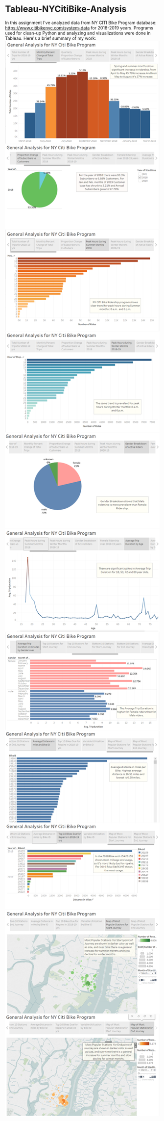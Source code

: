# Tableau-NYCitiBike-Analysis
In this assignment I've analyzed data from NY CITI Bike Program database: https://www.citibikenyc.com/system-data for 2018-2019 years.
Programs used for clean-up Python and analyzing and visualizations were done in Tableau.
Here's a brief summary of my work:
![monthly](https://github.com/silentstar29/Tableau-NYCitiBike-Analysis/blob/master/images/monthly.PNG)
![proportion](https://github.com/silentstar29/Tableau-NYCitiBike-Analysis/blob/master/images/proportion.PNG)
![peakhrs](https://github.com/silentstar29/Tableau-NYCitiBike-Analysis/blob/master/images/peakhrs.PNG)
![peakhr1](https://github.com/silentstar29/Tableau-NYCitiBike-Analysis/blob/master/images/peakhr1.PNG)
![gender](https://github.com/silentstar29/Tableau-NYCitiBike-Analysis/blob/master/images/gender1.PNG)
![age](https://github.com/silentstar29/Tableau-NYCitiBike-Analysis/blob/master/images/age.PNG)
![fvsm](https://github.com/silentstar29/Tableau-NYCitiBike-Analysis/blob/master/images/femalevsmale.PNG)
![distancs](https://github.com/silentstar29/Tableau-NYCitiBike-Analysis/blob/master/images/avgdistance.PNG)
![repairs](https://github.com/silentstar29/Tableau-NYCitiBike-Analysis/blob/master/images/bikesforrepair.PNG)
![map](https://github.com/silentstar29/Tableau-NYCitiBike-Analysis/blob/master/images/map.PNG)
![map2](https://github.com/silentstar29/Tableau-NYCitiBike-Analysis/blob/master/images/map2.PNG)


